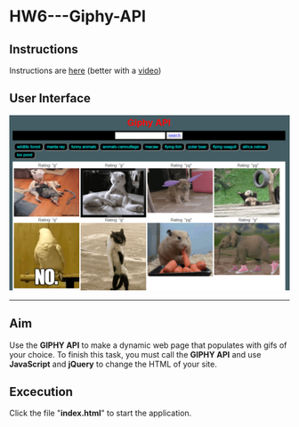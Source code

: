 # HW6---Giphy-API

## Instructions
Instructions are [here](./homework.md) (better with a [video](video/homework_demo.mov))


## User Interface
![alt text](Images/UI.jpg)

----------------------------------------------

## Aim
Use the **GIPHY API** to make a dynamic web page that populates with gifs of your choice. To finish this task, you must call the **GIPHY API** and use **JavaScript** and **jQuery** to change the HTML of your site.

## Excecution
Click the file "**index.html**" to start the application.
